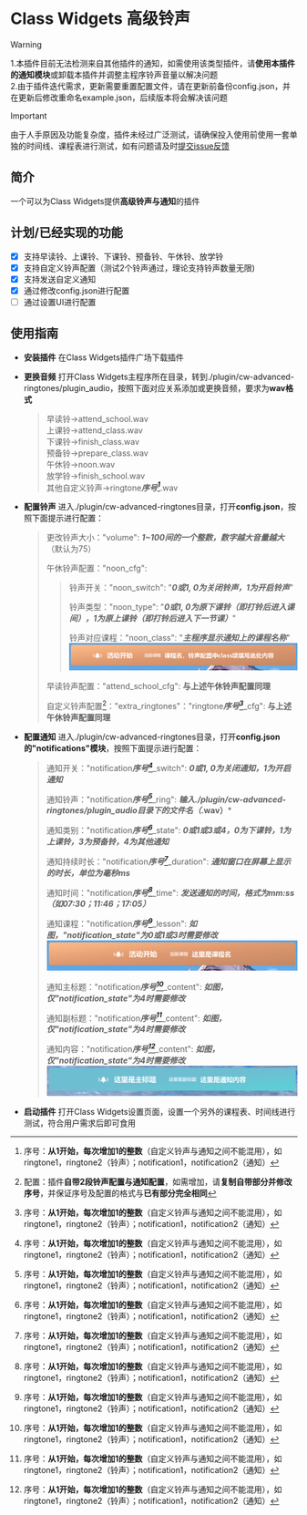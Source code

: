 # Class Widgets 高级铃声
> [!WARNING]
> 1.本插件目前无法检测来自其他插件的通知，如需使用该类型插件，请**使用本插件的通知模块**或卸载本插件并调整主程序铃声音量以解决问题 <br>
> 2.由于插件迭代需求，更新需要重置配置文件，请在更新前备份config.json，并在更新后修改重命名example.json，后续版本将会解决该问题

> [!IMPORTANT]
> 由于人手原因及功能复杂度，插件未经过广泛测试，请确保投入使用前使用一套单独的时间线、课程表进行测试，如有问题请及时[提交issue反馈](https://github.com/mliucc/cw-advanced-ringtones/issues)
## 简介
一个可以为Class Widgets提供**高级铃声与通知**的插件
## 计划/已经实现的功能
- [x] 支持早读铃、上课铃、下课铃、预备铃、午休铃、放学铃
- [x] 支持自定义铃声配置（测试2个铃声通过，理论支持铃声数量无限)
- [x] 支持发送自定义通知
- [x] 通过修改config.json进行配置
- [ ] 通过设置UI进行配置
## 使用指南
- **安装插件**  在Class Widgets插件广场下载插件
- **更换音频**  打开Class Widgets主程序所在目录，转到./plugin/cw-advanced-ringtones/plugin_audio，按照下面对应关系添加或更换音频，要求为**wav格式** <br>
  >早读铃→attend_school.wav<br> 上课铃→attend_class.wav <br> 下课铃→finish_class.wav <br> 预备铃→prepare_class.wav <br> 午休铃→noon.wav <br> 放学铃→finish_school.wav <br> 其他自定义铃声→ringtone***序号[^1]***.wav
- **配置铃声**  进入./plugin/cw-advanced-ringtones目录，打开**config.json**，按照下面提示进行配置： 
   > 更改铃声大小："volume": ***1~100间的一个整数，数字越大音量越大***（默认为75）
   >
   > 午休铃声配置："noon_cfg": 
   > > 铃声开关："noon_switch": "***0或1, 0为关闭铃声，1为开启铃声***"
   > >
   > > 铃声类型："noon_type": "***0或1, 0为原下课铃（即打铃后进入课间），1为原上课铃（即打铃后进入下一节课）***"
   > >
   > > 铃声对应课程："noon_class": "***主程序显示通知上的课程名称***"
   > > ![铃声课程示例](img/ring_class.png)
   >
   > 早读铃声配置："attend_school_cfg": **与上述午休铃声配置同理**
   >
   > 自定义铃声配置[^2]："extra_ringtones"："ringtone***序号[^1]***_cfg": **与上述午休铃声配置同理**
- **配置通知**  进入./plugin/cw-advanced-ringtones目录，打开**config.json的"notifications"模块**，按照下面提示进行配置： 
   > 通知开关："notification***序号[^1]***_switch": ***0或1, 0为关闭通知，1为开启通知***
   > 
   > 通知铃声："notification***序号[^1]***_ring": ***输入./plugin/cw-advanced-ringtones/plugin_audio目录下的文件名（*.wav）***
   > 
   > 通知类别："notification***序号[^1]***_state": ***0或1或3或4，0为下课铃，1为上课铃，3为预备铃，4为其他通知***
   > 
   > 通知持续时长："notification***序号[^1]***_duration": ***通知窗口在屏幕上显示的时长，单位为毫秒ms***
   > 
   > 通知时间："notification***序号[^1]***_time": ***发送通知的时间，格式为mm:ss（如07:30；11:46；17:05）***
   > 
   > 通知课程："notification***序号[^1]***_lesson": ***如图，"notification_state"为0或1或3时需要修改***
   > ![state为0或1或3时示例](img/notification_1.png)
   >
   > 通知主标题："notification***序号[^1]***_content": ***如图，仅"notification_state"为4时需要修改***
   >
   > 通知副标题："notification***序号[^1]***_content": ***如图，仅"notification_state"为4时需要修改***
   >
   > 通知内容："notification***序号[^1]***_content": ***如图，仅"notification_state"为4时需要修改***
   > ![state为4时示例](img/notification_4.png)

- **启动插件**  打开Class Widgets设置页面，设置一个另外的课程表、时间线进行测试，符合用户需求后即可食用

[^1]: 序号：**从1开始，每次增加1的整数**（自定义铃声与通知之间不能混用），如ringtone1，ringtone2（铃声）；notification1，notification2（通知）
[^2]: 配置：插件**自带2段铃声配置与通知配置**，如需增加，请**复制自带部分并修改序号[^1]**，并保证序号[^1]及配置的格式与**已有部分完全相同**